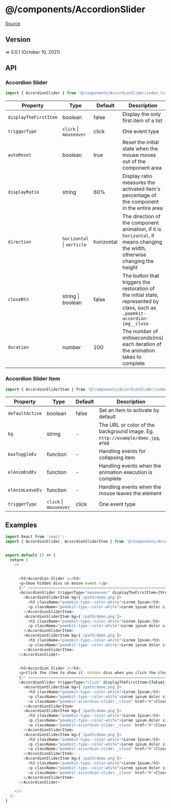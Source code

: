 # @/components/AccordionSlider

[Source](https://github.com/xizon/poemkit/tree/main/src/client/components/AccordionSlider)

## Version

=> 0.0.1 (October 10, 2021)

## API

### Accordion Slider
```js
import { AccordionSlider } from '@/components/AccordionSlider/index.tsx';
```
| Property | Type | Default | Description |
| --- | --- | --- | --- |
| `displayTheFirstItem` | boolean | false | Display the only first item of a list |
| `triggerType` | `click` \| `mouseover`  | click | One event type |
| `autoReset` | boolean | true | Reset the initial state when the mouse moves out of the component area |
| `displayRatio` | string | 60% | Display ratio measures the activated item's percentage of the component in the entire area |
| `direction` | `horizontal` \| `verticle` | horizontal | The direction of the component animation, if it is `horizontal`, it means changing the width, otherwise changing the height |
| `closeBtn` | string \| boolean | false | The button that triggers the restoration of the initial state, represented by class, such as `.poemkit-accordion-img__close` |
| `duration` | number | 200 | The number of milliseconds(ms) each iteration of the animation takes to complete |



### Accordion Slider Item
```js
import { AccordionSliderItem } from '@/components/AccordionSlider/index.tsx';
```
| Property | Type | Default | Description |
| --- | --- | --- | --- |
| `defaultActive` | boolean | false | Set an item to activate by default |
| `bg` | string | - | The URL or color of the background image. Eg. `http://example/demo.jpg`, `#f60` |
| `boxToggleEv` | function | - | Handling events for collapsing item |
| `elAnimEndEv` | function | - | Handling events when the animation execution is complete |
| `elAnimLeaveEv` | function | - | Handling events when the mouse leaves the element |
| `triggerType` | `click` \| `mouseover`  | click | One event type |




## Examples

```js
import React from 'react';
import { AccordionSlider, AccordionSliderItem } from '@/components/AccordionSlider/index.tsx';


export default () => {
  return (
    <>


      <h3>Accordion Slider 1</h3>
      <p>Show hidden divs on mouse event.</p>
      {/* ================================================================== */}
      <AccordionSlider triggerType="mouseover" displayTheFirstItem={true} autoReset={true} displayRatio="50%" direction="horizontal" closeBtn={false}>
        <AccordionSliderItem bg={`/path/demo.png`}>
          <h3 className="poemkit-typo--color-white">Lorem Ipsum</h3>
          <p className="poemkit-typo--color-white">Lorem ipsum dolor sit amet, consectetur adipiscing elit, Lorem ipsum dolor sit amet, consectetur adipiscing elit</p>
        </AccordionSliderItem>
        <AccordionSliderItem bg={`/path/demo.png`}>
          <h3 className="poemkit-typo--color-white">Lorem Ipsum</h3>
          <p className="poemkit-typo--color-white">Lorem ipsum dolor sit amet, consectetur adipiscing elit</p>
        </AccordionSliderItem>
        <AccordionSliderItem bg={`/path/demo.png`}>
          <h3 className="poemkit-typo--color-white">Lorem Ipsum</h3>
          <p className="poemkit-typo--color-white">Lorem ipsum dolor sit amet, consectetur adipiscing elit</p>
        </AccordionSliderItem>
      </AccordionSlider>


      <h3>Accordion Slider 2</h3>
      <p>Click the item to show it. Hidden divs when you click the close button.</p>
      {/* ================================================================== */}
      <AccordionSlider triggerType="click" displayTheFirstItem={false} autoReset={false} displayRatio="60%" direction="horizontal" closeBtn=".poemkit-accordion-slider__close">
        <AccordionSliderItem bg={`/path/demo.png`}>
          <h3 className="poemkit-typo--color-white">Lorem Ipsum</h3>
          <p className="poemkit-typo--color-white">Lorem ipsum dolor sit amet, consectetur adipiscing elit, Lorem ipsum dolor sit amet, consectetur adipiscing elit</p>
          <a className="poemkit-accordion-slider__close" href="#">Close</a>
        </AccordionSliderItem>
        <AccordionSliderItem bg={`/path/demo.png`}>
          <h3 className="poemkit-typo--color-white">Lorem Ipsum</h3>
          <p className="poemkit-typo--color-white">Lorem ipsum dolor sit amet, consectetur adipiscing elit</p>
          <a className="poemkit-accordion-slider__close" href="#">Close</a>
        </AccordionSliderItem>
        <AccordionSliderItem bg={`/path/demo.png`}>
          <h3 className="poemkit-typo--color-white">Lorem Ipsum</h3>
          <p className="poemkit-typo--color-white">Lorem ipsum dolor sit amet, consectetur adipiscing elit</p>
          <a className="poemkit-accordion-slider__close" href="#">Close</a>
        </AccordionSliderItem>
        <AccordionSliderItem bg={`/path/demo.png`}>
          <h3 className="poemkit-typo--color-white">Lorem Ipsum</h3>
          <p className="poemkit-typo--color-white">Lorem ipsum dolor sit amet, consectetur adipiscing elit</p>
          <a className="poemkit-accordion-slider__close" href="#">Close</a>
        </AccordionSliderItem>
      </AccordionSlider>

    </>
  );
}

```